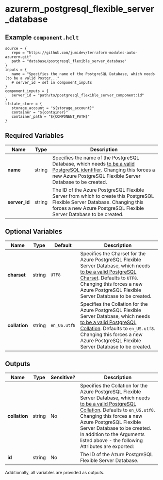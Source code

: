 # azurerm_postgresql_flexible_server_database



## Example `component.hclt`

```hcl
source = {
   repo = "https://github.com/jumidev/terraform-modules-auto-azurerm.git"   
   path = "database/postgresql_flexible_server_database"   
}
inputs = {
   name = "Specifies the name of the PostgreSQL Database, which needs [to be a valid Postgr..."   
   # server_id → set in component_inputs
}
component_inputs = {
   server_id = "path/to/postgresql_flexible_server_component:id"   
}
tfstate_store = {
   storage_account = "${storage_account}"   
   container = "${container}"   
   container_path = "${COMPONENT_PATH}"   
}
```

## Required Variables

| Name | Type |  Description |
| ---- | --------- |  ----------- |
| **name** | string |  Specifies the name of the PostgreSQL Database, which needs [to be a valid PostgreSQL identifier](https://www.postgresql.org/docs/current/sql-syntax-lexical.html#SQL-SYNTAX-IDENTIFIERS). Changing this forces a new Azure PostgreSQL Flexible Server Database to be created. | 
| **server_id** | string |  The ID of the Azure PostgreSQL Flexible Server from which to create this PostgreSQL Flexible Server Database. Changing this forces a new Azure PostgreSQL Flexible Server Database to be created. | 

## Optional Variables

| Name | Type |  Default  |  Description |
| ---- | --------- |  ----------- | ----------- |
| **charset** | string |  `UTF8`  |  Specifies the Charset for the Azure PostgreSQL Flexible Server Database, which needs [to be a valid PostgreSQL Charset](https://www.postgresql.org/docs/current/static/multibyte.html). Defaults to `UTF8`. Changing this forces a new Azure PostgreSQL Flexible Server Database to be created. | 
| **collation** | string |  `en_US.utf8`  |  Specifies the Collation for the Azure PostgreSQL Flexible Server Database, which needs [to be a valid PostgreSQL Collation](https://www.postgresql.org/docs/current/static/collation.html). Defaults to `en_US.utf8`. Changing this forces a new Azure PostgreSQL Flexible Server Database to be created. | 



## Outputs

| Name | Type | Sensitive? | Description |
| ---- | ---- | --------- | --------- |
| **collation** | string | No  | Specifies the Collation for the Azure PostgreSQL Flexible Server Database, which needs [to be a valid PostgreSQL Collation](https://www.postgresql.org/docs/current/static/collation.html). Defaults to `en_US.utf8`. Changing this forces a new Azure PostgreSQL Flexible Server Database to be created. In addition to the Arguments listed above - the following Attributes are exported: | 
| **id** | string | No  | The ID of the Azure PostgreSQL Flexible Server Database. | 

Additionally, all variables are provided as outputs.
